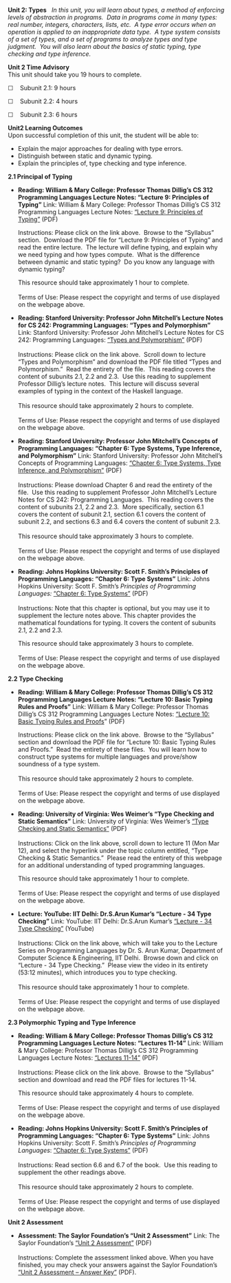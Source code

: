 **Unit 2: Types** <span id="2"></span> 
*In this unit, you will learn about types, a method of enforcing levels
of abstraction in programs.  Data in programs come in many types: real
number, integers, characters, lists, etc.  A type error occurs when an
operation is applied to an inappropriate data type.  A type system
consists of a set of types, and a set of programs to analyze types and
type judgment.  You will also learn about the basics of static typing,
type checking and type inference.*

**Unit 2 Time Advisory**  
This unit should take you 19 hours to complete.  
  
 ☐    Subunit 2.1: 9 hours  
  
 ☐    Subunit 2.2: 4 hours  
  
 ☐    Subunit 2.3: 6 hours

**Unit2 Learning Outcomes**  
Upon successful completion of this unit, the student will be able to:
-   Explain the major approaches for dealing with type errors.
-   Distinguish between static and dynamic typing.
-   Explain the principles of, type checking and type inference.

**2.1 Principal of Typing** <span id="2.1"></span> 
-   **Reading: William & Mary College: Professor Thomas Dillig’s CS 312
    Programming Languages Lecture Notes: “Lecture 9: Principles of
    Typing”**
    Link: William & Mary College: Professor Thomas Dillig’s CS 312
    Programming Languages Lecture Notes: [“Lecture 9: Principles of
    Typing”](http://www.cs.wm.edu/~tdillig/cs312/) (PDF)  
      
     Instructions: Please click on the link above.  Browse to the
    “Syllabus” section.  Download the PDF file for “Lecture 9:
    Principles of Typing” and read the entire lecture.  The lecture will
    define typing, and explain why we need typing and how types
    compute.  What is the difference between dynamic and static typing? 
    Do you know any language with dynamic typing?   
      
     This resource should take approximately 1 hour to complete.  
        
     Terms of Use: Please respect the copyright and terms of use
    displayed on the webpage above.

-   **Reading: Stanford University: Professor John Mitchell’s Lecture
    Notes for CS 242: Programming Languages: “Types and Polymorphism”**
    Link: Stanford University: Professor John Mitchell’s Lecture Notes
    for CS 242: Programming Languages: [“Types and
    Polymorphism”](https://courseware.stanford.edu/pg/courses/lectures/214531)
    (PDF)  
        
     Instructions: Please click on the link above.  Scroll down to
    lecture “Types and Polymorphism” and download the PDF file titled
    “Types and Polymorphism.”  Read the entirety of the file.  This
    reading covers the content of subunits 2.1, 2.2 and 2.3.  Use this
    reading to supplement Professor Dillig’s lecture notes.  This
    lecture will discuss several examples of typing in the context of
    the Haskell language.  
        
     This resource should take approximately 2 hours to complete.  
        
     Terms of Use: Please respect the copyright and terms of use
    displayed on the webpage above.

-   **Reading: Stanford University: Professor John Mitchell’s Concepts
    of Programming Languages: “Chapter 6: Type Systems, Type Inference,
    and Polymorphism”**
    Link: Stanford University: Professor John Mitchell’s Concepts of
    Programming Languages: [“Chapter 6: Type Systems, Type Inference,
    and
    Polymorphism”](https://courseware.stanford.edu/pg/file/kfisher@stanford.edu/read/103914/chapter-6-type-systems-type-inference-and-polymorphism)
    (PDF)  
        
     Instructions: Please download Chapter 6 and read the entirety of
    the file.  Use this reading to supplement Professor John Mitchell’s
    Lecture Notes for CS 242: Programming Languages.  This reading
    covers the content of subunits 2.1, 2.2 and 2.3.  More specifically,
    section 6.1 covers the content of subunit 2.1, section 6.1 covers
    the content of subunit 2.2, and sections 6.3 and 6.4 covers the
    content of subunit 2.3.  
                   
     This resource should take approximately 3 hours to complete.  
        
     Terms of Use: Please respect the copyright and terms of use
    displayed on the webpage above.

-   **Reading: Johns Hopkins University: Scott F. Smith’s Principles of
    Programming Languages: “Chapter 6: Type Systems”**
    Link: Johns Hopkins University: Scott F. Smith’s *Principles of
    Programming Languages:* [“Chapter 6: Type
    Systems”](http://pl.cs.jhu.edu/pl/book/dist/) (PDF)  
        
     Instructions: Note that this chapter is optional, but you may use
    it to supplement the lecture notes above. This chapter provides the
    mathematical foundations for typing. It covers the content of
    subunits 2.1, 2.2 and 2.3.  
      
     This resource should take approximately 3 hours to complete.  
        
     Terms of Use: Please respect the copyright and terms of use
    displayed on the webpage above.

**2.2 Type Checking** <span id="2.2"></span> 
-   **Reading: William & Mary College: Professor Thomas Dillig’s CS 312
    Programming Languages Lecture Notes: “Lecture 10: Basic Typing Rules
    and Proofs”**
    Link: William & Mary College: Professor Thomas Dillig’s CS 312
    Programming Languages Lecture Notes: [“Lecture 10: Basic Typing
    Rules and Proofs](http://www.cs.wm.edu/~tdillig/cs312/)” (PDF)  
      
     Instructions: Please click on the link above.  Browse to the
    “Syllabus” section and download the PDF file for “Lecture 10: Basic
    Typing Rules and Proofs.”  Read the entirety of these files.  You
    will learn how to construct type systems for multiple languages and
    prove/show soundness of a type system.  
        
     This resource should take approximately 2 hours to complete.  
        
     Terms of Use: Please respect the copyright and terms of use
    displayed on the webpage above.

-   **Reading: University of Virginia: Wes Weimer’s “Type Checking and
    Static Semantics”**
    Link: University of Virginia: Wes Weimer’s [“Type Checking and
    Static Semantics”](http://www.cs.virginia.edu/~cs415/lectures.html)
    (PDF)  
        
     Instructions: Click on the link above, scroll down to lecture 11
    (Mon Mar 12), and select the hyperlink under the topic column
    entitled, “Type Checking & Static Semantics.”  Please read the
    entirety of this webpage for an additional understanding of typed
    programming languages.   
      
     This resource should take approximately 1 hour to complete.  
        
     Terms of Use: Please respect the copyright and terms of use
    displayed on the webpage above.

-   **Lecture: YouTube: IIT Delhi: Dr.S.Arun Kumar’s “Lecture - 34 Type
    Checking”**
    Link: YouTube: IIT Delhi: Dr.S.Arun Kumar’s [“Lecture - 34 Type
    Checking”](http://www.youtube.com/course?list=ECF7C73918190889CE)
    (YouTube)  
        
     Instructions: Click on the link above, which will take you to the
    Lecture Series on Programming Languages by Dr. S. Arun Kumar,
    Department of Computer Science & Engineering, IIT Delhi.  Browse
    down and click on “Lecture - 34 Type Checking.”  Please view the
    video in its entirety (53:12 minutes), which introduces you to type
    checking.  
        
     This resource should take approximately 1 hour to complete.  
        
     Terms of Use: Please respect the copyright and terms of use
    displayed on the webpage above.

**2.3 Polymorphic Typing and Type Inference** <span id="2.3"></span> 
-   **Reading: William & Mary College: Professor Thomas Dillig’s CS 312
    Programming Languages Lecture Notes: “Lectures 11-14”**
    Link: William & Mary College: Professor Thomas Dillig’s CS 312
    Programming Languages Lecture Notes: [“Lectures
    11-14”](http://www.cs.wm.edu/~tdillig/cs312/) (PDF)  
        
     Instructions: Please click on the link above.  Browse to the
    “Syllabus” section and download and read the PDF files for lectures
    11-14.  
      
     This resource should take approximately 4 hours to complete.  
        
     Terms of Use: Please respect the copyright and terms of use
    displayed on the webpage above.

-   **Reading: Johns Hopkins University: Scott F. Smith’s Principles of
    Programming Languages: “Chapter 6: Type Systems”**
    Link: Johns Hopkins University: Scott F. Smith’s *Principles of
    Programming Languages*: [“Chapter 6: Type
    Systems”](http://pl.cs.jhu.edu/pl/book/dist/) (PDF)  
        
     Instructions: Read section 6.6 and 6.7 of the book.  Use this
    reading to supplement the other readings above.  
        
     This resource should take approximately 2 hours to complete.  
        
     Terms of Use: Please respect the copyright and terms of use
    displayed on the webpage above.

**Unit 2 Assessment** <span id="2.4"></span> 
-   **Assessment: The Saylor Foundation’s “Unit 2 Assessment”**
    Link: The Saylor Foundation’s [“Unit 2
    Assessment”](http://www.saylor.org/site/wp-content/uploads/2012/12/CS404-Unit-2-Assessment-FINAL.pdf)
    (PDF)  
        
     Instructions: Complete the assessment linked above. When you have
    finished, you may check your answers against the Saylor Foundation’s
    [“Unit 2 Assessment – Answer
    Key”](http://www.saylor.org/site/wp-content/uploads/2012/12/CS404-Unit-2-Assessment-Answer-Key-FINAL.pdf)
    (PDF).


